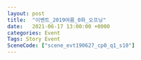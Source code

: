 ```yaml
---
layout: post
title:  "이벤트_2019여름_0화_오프닝"
date:   2021-06-17 13:00:00 +0000
categories: Event
Tags: Story Event
SceneCode: ["scene_evt190627_cp0_q1_s10"]
---
```


